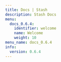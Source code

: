 ```yaml
---
title: Docs | Stash
description: Stash Docs
menu:
  docs_0.6.4:
    identifier: welcome
    name: Welcome
    weight: 10
menu_name: docs_0.6.4
info:
  version: 0.6.4
---
```


